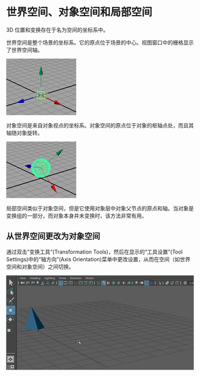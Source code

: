 # 世界空间、对象空间和局部空间

3D 位置和变换存在于名为空间的坐标系中。

世界空间是整个场景的坐标系。它的原点位于场景的中心。视图窗口中的栅格显示了世界空间轴。

![img](./assets/GUID-8B7AD211-47B4-4790-8543-82777029C75A.png)

对象空间是来自对象视点的坐标系。对象空间的原点位于对象的枢轴点处，而且其轴随对象旋转。

![img](./assets/GUID-BB1C65CF-70BB-4B06-AC52-D50AAC0988FC.png)

局部空间类似于对象空间，但是它使用对象层中对象父节点的原点和轴。当对象是变换组的一部分，而对象本身并未变换时，该方法非常有用。

## 从世界空间更改为对象空间

通过双击“变换工具”(Transformation Tools)，然后在显示的“工具设置”(Tool Settings)中的“轴方向”(Axis Orientation)菜单中更改设置，从而在空间（如世界空间和对象空间）之间切换。

![img](./assets/GUID-57DC297B-219D-4A7D-BB4D-A870D1012287.gif)